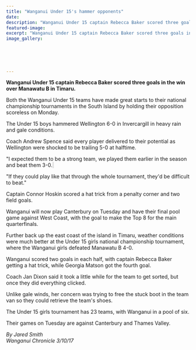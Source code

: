 ```yaml
---
title: "Wanganui Under 15's hammer opponents"
date: 
description: "Wanganui Under 15 captain Rebecca Baker scored three goals in the win over Manawatu B in Timaru..."
featured-image: 
excerpt: "Wanganui Under 15 captain Rebecca Baker scored three goals in the win over Manawatu B in Timaru."
image_gallery:
	
	
	
	
	
---
```


<p><strong>Wanganui Under 15 captain Rebecca Baker scored three goals in the win over Manawatu B in Timaru.</strong></p>
<p class="element element-paragraph">Both the Wanganui Under 15 teams have made great starts to their national championship tournaments in the South Island by holding their opposition scoreless on Monday.</p>
<p class="element element-paragraph">The Under 15 boys hammered Wellington 6-0 in Invercargill in heavy rain and gale conditions.</p>
<p class="element element-paragraph">Coach Andrew Spence said every player delivered to their potential as Wellington were shocked to be trailing 5-0 at halftime.</p>
<p class="element element-paragraph">"I expected them to be a strong team, we played them earlier in the season and beat them 3-0.<span style="background-color: #e2e2e2;">&nbsp;</span></p>
<p class="element element-paragraph">"If they could play like that through the whole tournament, they'd be difficult to beat."</p>
<p class="element element-paragraph">Captain Connor Hoskin scored a hat trick from a penalty corner and two field goals.</p>
<p class="element element-paragraph">Wanganui will now play Canterbury on Tuesday and have their final pool game against West Coast, with the goal to make the Top 8 for the main quarterfinals.</p>
<p class="element element-paragraph">Further back up the east coast of the island in Timaru, weather conditions were much better at the Under 15 girls national championship tournament, where the Wanganui girls defeated Manawatu B 4-0.</p>
<p class="element element-paragraph">Wanganui scored two goals in each half, with captain Rebecca Baker getting a hat trick, while Georgia Matson got the fourth goal.</p>
<p class="element element-paragraph">Coach Jan Dixon said it took a little while for the team to get sorted, but once they did everything clicked.</p>
<p class="element element-paragraph">Unlike gale winds, her concern was trying to free the stuck boot in the team van so they could retrieve the team's shoes.</p>
<p class="element element-paragraph">The Under 15 girls tournament has 23 teams, with Wanganui in a pool of six.</p>
<p class="element element-paragraph">Their games on Tuesday are against Canterbury and Thames Valley.</p>
<p class="element element-paragraph"><em>By Jared Smith</em><br /><em>Wanganui Chronicle 3/10/17</em></p>

